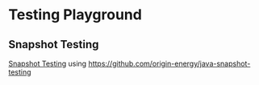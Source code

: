 # Testing Playground

## Snapshot Testing

[Snapshot Testing](snapshot-testing/src/test/kotlin/SnapshotTesting.kt) using https://github.com/origin-energy/java-snapshot-testing
